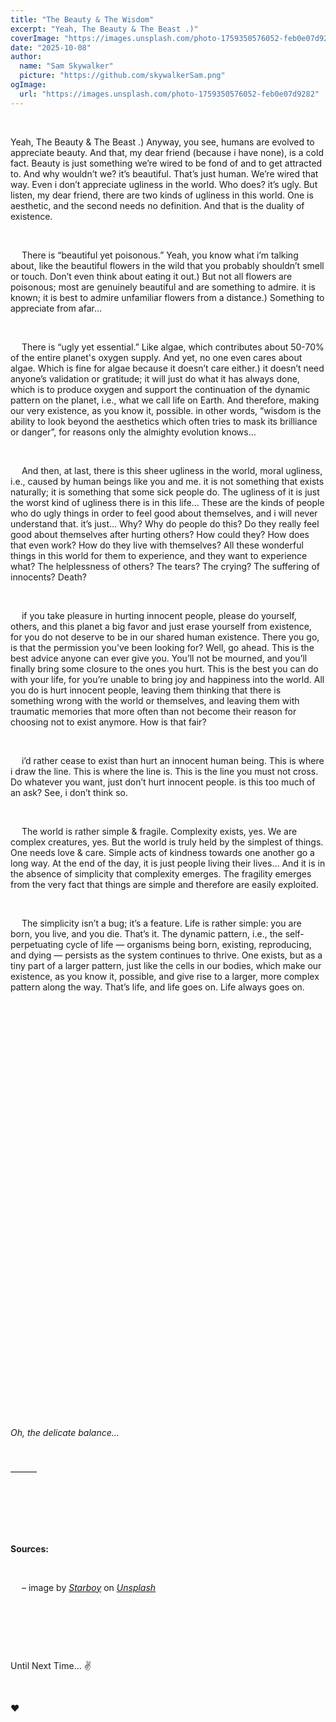 ```yaml
---
title: "The Beauty & The Wisdom"
excerpt: "Yeah, The Beauty & The Beast .)"
coverImage: "https://images.unsplash.com/photo-1759350576052-feb0e07d9282"
date: "2025-10-08"
author:
  name: "Sam Skywalker"
  picture: "https://github.com/skywalkerSam.png"
ogImage:
  url: "https://images.unsplash.com/photo-1759350576052-feb0e07d9282"
---
```


&nbsp;

Yeah, The Beauty & The Beast .) Anyway, you see, humans are evolved to appreciate beauty. And that, my dear friend (because i have none), is a cold fact. Beauty is just something we’re wired to be fond of and to get attracted to. And why wouldn’t we? it’s beautiful. That’s just human. We’re wired that way. Even i don’t appreciate ugliness in the world. Who does? it’s ugly. But listen, my dear friend, there are two kinds of ugliness in this world. One is aesthetic, and the second needs no definition. And that is the duality of existence.

&nbsp;

&emsp; There is “beautiful yet poisonous.” Yeah, you know what i’m talking about, like the beautiful flowers in the wild that you probably shouldn’t smell or touch. Don’t even think about eating it out.) But not all flowers are poisonous; most are genuinely beautiful and are something to admire. it is known; it is best to admire unfamiliar flowers from a distance.) Something to appreciate from afar…

&nbsp;

&emsp; There is “ugly yet essential.” Like algae, which contributes about 50-70% of the entire planet's oxygen supply. And yet, no one even cares about algae. Which is fine for algae because it doesn’t care either.) it doesn’t need anyone’s validation or gratitude; it will just do what it has always done, which is to produce oxygen and support the continuation of the dynamic pattern on the planet, i.e., what we call life on Earth. And therefore, making our very existence, as you know it, possible. in other words, “wisdom is the ability to look beyond the aesthetics which often tries to mask its brilliance or danger”, for reasons only the almighty evolution knows…

&nbsp;

&emsp; And then, at last, there is this sheer ugliness in the world, moral ugliness, i.e., caused by human beings like you and me. it is not something that exists naturally; it is something that some sick people do. The ugliness of it is just the worst kind of ugliness there is in this life… These are the kinds of people who do ugly things in order to feel good about themselves, and i will never understand that. it’s just… Why? Why do people do this? Do they really feel good about themselves after hurting others? How could they? How does that even work? How do they live with themselves? All these wonderful things in this world for them to experience, and they want to experience what? The helplessness of others? The tears? The crying? The suffering of innocents? Death?

&nbsp;

&emsp; if you take pleasure in hurting innocent people, please do yourself, others, and this planet a big favor and just erase yourself from existence, for you do not deserve to be in our shared human existence. There you go, is that the permission you’ve been looking for? Well, go ahead. This is the best advice anyone can ever give you. You’ll not be mourned, and you’ll finally bring some closure to the ones you hurt. This is the best you can do with your life, for you’re unable to bring joy and happiness into the world. All you do is hurt innocent people, leaving them thinking that there is something wrong with the world or themselves, and leaving them with traumatic memories that more often than not become their reason for choosing not to exist anymore. How is that fair?

&nbsp;

&emsp; i’d rather cease to exist than hurt an innocent human being. This is where i draw the line. This is where the line is. This is the line you must not cross. Do whatever you want, just don’t hurt innocent people. is this too much of an ask? See, i don’t think so.

&nbsp;

&emsp; The world is rather simple & fragile. Complexity exists, yes. We are complex creatures, yes. But the world is truly held by the simplest of things. One needs love & care. Simple acts of kindness towards one another go a long way. At the end of the day, it is just people living their lives… And it is in the absence of simplicity that complexity emerges. The fragility emerges from the very fact that things are simple and therefore are easily exploited.

&nbsp;

&emsp; The simplicity isn’t a bug; it’s a feature. Life is rather simple: you are born, you live, and you die. That’s it. The dynamic pattern, i.e., the self-perpetuating cycle of life — organisms being born, existing, reproducing, and dying — persists as the system continues to thrive. One exists, but as a tiny part of a larger pattern, just like the cells in our bodies, which make our existence, as you know it, possible, and give rise to a larger, more complex pattern along the way. That’s life, and life goes on. Life always goes on.

&nbsp;

&nbsp;

&nbsp;

&nbsp;

&nbsp;

&nbsp;

&nbsp;

&nbsp;

&nbsp;

&nbsp;

&nbsp;

&nbsp;

&nbsp;

&nbsp;

&nbsp;

&nbsp;

&nbsp;

&nbsp;

&nbsp;

&nbsp;

&nbsp;

&nbsp;

_Oh, the delicate balance..._

&nbsp;

———

&nbsp;

&nbsp;

&nbsp;

**Sources:**

&nbsp;

&emsp; – image by [_Starboy_](https://unsplash.com/@skywalkersam?utm_content=creditCopyText&utm_medium=referral&utm_source=unsplash) on [_Unsplash_](https://unsplash.com/photos/BPRBaRhVXtE?utm_content=creditCopyText&utm_medium=referral&utm_source=unsplash)

&nbsp;

&nbsp;

&nbsp;

Until Next Time... ✌️

&nbsp;

❤️

&nbsp;
